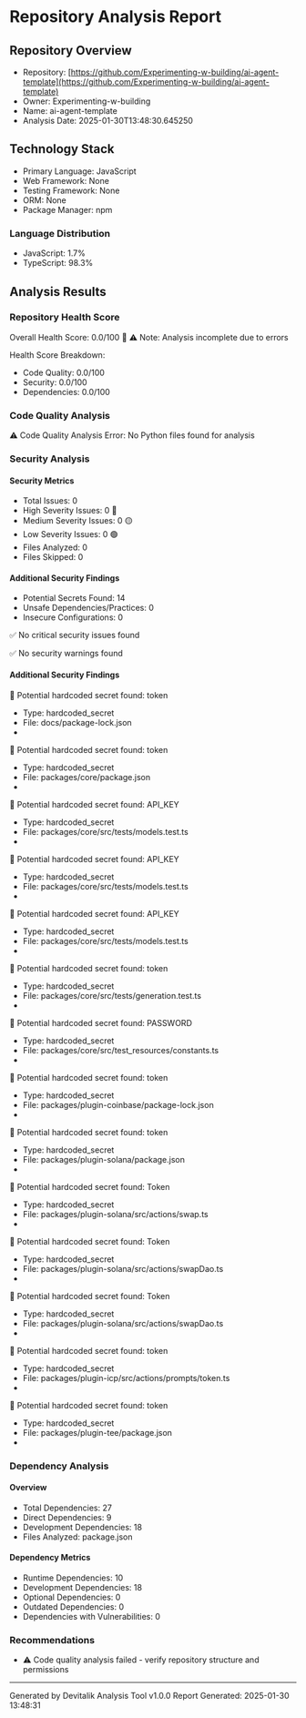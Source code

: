 # Repository Analysis Report

## Repository Overview
- Repository: [https://github.com/Experimenting-w-building/ai-agent-template](https://github.com/Experimenting-w-building/ai-agent-template)
- Owner: Experimenting-w-building
- Name: ai-agent-template
- Analysis Date: 2025-01-30T13:48:30.645250

## Technology Stack
- Primary Language: JavaScript
- Web Framework: None
- Testing Framework: None
- ORM: None
- Package Manager: npm

### Language Distribution

- JavaScript: 1.7%
- TypeScript: 98.3%

## Analysis Results

### Repository Health Score
Overall Health Score: 0.0/100 🔴
⚠️ Note: Analysis incomplete due to errors

Health Score Breakdown:
- Code Quality: 0.0/100
- Security: 0.0/100
- Dependencies: 0.0/100

### Code Quality Analysis

⚠️ Code Quality Analysis Error: No Python files found for analysis

### Security Analysis

#### Security Metrics
- Total Issues: 0
- High Severity Issues: 0 🔴
- Medium Severity Issues: 0 🟡
- Low Severity Issues: 0 🟢
- Files Analyzed: 0
- Files Skipped: 0

#### Additional Security Findings
- Potential Secrets Found: 14
- Unsafe Dependencies/Practices: 0
- Insecure Configurations: 0

✅ No critical security issues found

✅ No security warnings found

#### Additional Security Findings

🔴 Potential hardcoded secret found: token
- Type: hardcoded_secret
- File: docs/package-lock.json
- 

🔴 Potential hardcoded secret found: token
- Type: hardcoded_secret
- File: packages/core/package.json
- 

🔴 Potential hardcoded secret found: API_KEY
- Type: hardcoded_secret
- File: packages/core/src/tests/models.test.ts
- 

🔴 Potential hardcoded secret found: API_KEY
- Type: hardcoded_secret
- File: packages/core/src/tests/models.test.ts
- 

🔴 Potential hardcoded secret found: API_KEY
- Type: hardcoded_secret
- File: packages/core/src/tests/models.test.ts
- 

🔴 Potential hardcoded secret found: token
- Type: hardcoded_secret
- File: packages/core/src/tests/generation.test.ts
- 

🔴 Potential hardcoded secret found: PASSWORD
- Type: hardcoded_secret
- File: packages/core/src/test_resources/constants.ts
- 

🔴 Potential hardcoded secret found: token
- Type: hardcoded_secret
- File: packages/plugin-coinbase/package-lock.json
- 

🔴 Potential hardcoded secret found: token
- Type: hardcoded_secret
- File: packages/plugin-solana/package.json
- 

🔴 Potential hardcoded secret found: Token
- Type: hardcoded_secret
- File: packages/plugin-solana/src/actions/swap.ts
- 

🔴 Potential hardcoded secret found: Token
- Type: hardcoded_secret
- File: packages/plugin-solana/src/actions/swapDao.ts
- 

🔴 Potential hardcoded secret found: Token
- Type: hardcoded_secret
- File: packages/plugin-solana/src/actions/swapDao.ts
- 

🔴 Potential hardcoded secret found: token
- Type: hardcoded_secret
- File: packages/plugin-icp/src/actions/prompts/token.ts
- 

🔴 Potential hardcoded secret found: token
- Type: hardcoded_secret
- File: packages/plugin-tee/package.json
- 

### Dependency Analysis

#### Overview
- Total Dependencies: 27
- Direct Dependencies: 9
- Development Dependencies: 18
- Files Analyzed: package.json

#### Dependency Metrics
- Runtime Dependencies: 10
- Development Dependencies: 18
- Optional Dependencies: 0
- Outdated Dependencies: 0
- Dependencies with Vulnerabilities: 0

### Recommendations
- ⚠️ Code quality analysis failed - verify repository structure and permissions

---
Generated by Devitalik Analysis Tool v1.0.0
Report Generated: 2025-01-30 13:48:31